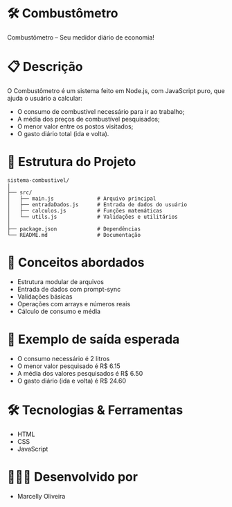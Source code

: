 # 🛠️ Combustômetro
Combustômetro – Seu medidor diário de economia! 

# 📋 Descrição
O Combustômetro é um sistema feito em Node.js, com JavaScript puro, que ajuda o usuário a calcular:
  - O consumo de combustível necessário para ir ao trabalho;
  - A média dos preços de combustível pesquisados;
  - O menor valor entre os postos visitados;
  - O gasto diário total (ida e volta).

# 📁 Estrutura do Projeto
```
sistema-combustivel/
│
├── src/
│   ├── main.js              # Arquivo principal
│   ├── entradaDados.js      # Entrada de dados do usuário
│   ├── calculos.js          # Funções matemáticas
│   └── utils.js             # Validações e utilitários
│
├── package.json             # Dependências
└── README.md                # Documentação
```

# 🧠 Conceitos abordados
  - Estrutura modular de arquivos
  - Entrada de dados com prompt-sync
  - Validações básicas
  - Operações com arrays e números reais
  - Cálculo de consumo e média

# 🧮 Exemplo de saída esperada
  - O consumo necessário é 2 litros
  - O menor valor pesquisado é R$ 6.15
  - A média dos valores pesquisados é R$ 6.50
  - O gasto diário (ida e volta) é R$ 24.60

# 🛠️ Tecnologias & Ferramentas
- HTML
- CSS
- JavaScript

# 👩🏾‍💻 Desenvolvido por
- Marcelly Oliveira
